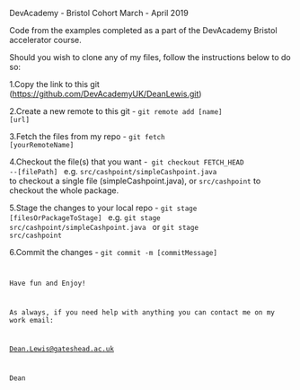 DevAcademy - Bristol Cohort March - April 2019

Code from the examples completed as a part of the DevAcademy Bristol accelerator course.


Should you wish to clone any of my files, follow the instructions below to do so:

  1.Copy the link to this git (https://github.com/DevAcademyUK/DeanLewis.git)

  2.Create a new remote to this git - <code>git remote add [name] [url]</code>
  
  3.Fetch the files from my repo - <code>git fetch [yourRemoteName]</code>
  
  4.Checkout the file(s) that you want -<code> git checkout FETCH_HEAD --[filePath] </code> e.g. <code>src/cashpoint/simpleCashpoint.java     </code> to checkout a single file (simpleCashpoint.java), or <code>src/cashpoint</code> to checkout the whole package.
  
  5.Stage the changes to your local repo - <code>git stage [filesOrPackageToStage] </code> 
    e.g. <code>git stage       src/cashpoint/simpleCashpoint.java </code> or <code>git stage src/cashpoint </code>
  
  6.Commit the changes - <code>git commit -m [commitMessage]

Have fun and Enjoy!

As always, if you need help with anything you can contact me on my work email:

Dean.Lewis@gateshead.ac.uk

Dean

